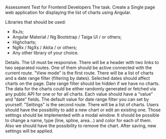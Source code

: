 Assessment Test for Frontend Developers
The task. Create a Single page web application for displaying the list of charts using Angular.

Libraries that should be used:
- RxJs;
- Angular Material / Ng Bootstrap / Taiga UI / or others;
- Highcharts;
- NgRx / NgXs / Akita / or others;
- Any other library of your choice.

Details.
  The UI must be responsive.
  There will be a header with two links to two separated routes. One of them should be active
  connected with the current route.
  "View mode" is the first route. There will be a list of charts and a date range filter (filtering by
  dates). Selected dates should affect charts on the page. Date range filter should be hidden if we
  have no charts.
  The data for the charts could be either randomly generated or fetched via any public API for one
  or for all charts. Each value should have a “value” and “date” fields. The default value for date
  range filter you can set by yourself.
  "Settings" is the second route. There will be a list of charts. Users should have the possibility to
  add a new chart or edit an existing one. Those settings should be implemented with a modal
  window. It should be possible to change a name, type (line, spline, area…) and color for each of
  them. Also we should have the possibility to remove the chart. After saving, new settings will be
  applied.